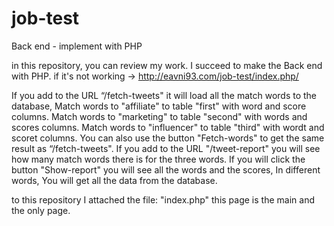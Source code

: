 # job-test
Back end - implement with PHP

in this repository, you can review my work.
I succeed to make the Back end with PHP.
if it's not working -> http://eavni93.com/job-test/index.php/

If you add to the URL “/fetch-tweets" it will load all the match words to the database,
Match words to "affiliate" to table "first" with word and score columns.
Match words to "marketing" to table "second" with words and scores columns.
Match words to "influencer" to table "third" with wordt and scoret columns.
You can also use the button "Fetch-words" to get the same result as “/fetch-tweets".
If you add to the URL "/tweet-report"  you will see how many match words there is for the three words.
If you will click the button "Show-report" you will see all the words and the scores, In different words, You will get all the data from the database.

to this repository I attached the file: "index.php" this page is the main and the only page.
